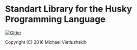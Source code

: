 # Standart Library for the Husky Programming Language

[![Gitter](https://badges.gitter.im/huskylang/stdlib.svg)](https://gitter.im/huskylang/stdlib?utm_source=badge&utm_medium=badge&utm_campaign=pr-badge)

Copyright (C) 2016 Michael Vietluzhskih
